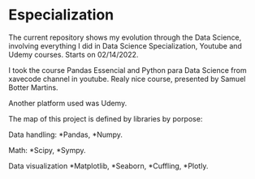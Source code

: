 # Especialization
The current repository shows my evolution through the Data Science, involving everything I did in Data Science Specialization, Youtube and Udemy courses. Starts on 02/14/2022.

I took the course Pandas Essencial and Python para Data Science from xavecode channel in youtube. Realy nice course, presented by Samuel Botter Martins.

Another platform used was Udemy.

The map of this project is defined by libraries by porpose:
  
  Data handling:
  *Pandas,
  *Numpy.
  
  Math:
  *Scipy,
  *Sympy.
  
  Data visualization
  *Matplotlib,
  *Seaborn,
  *Cuffling,
  *Plotly.

